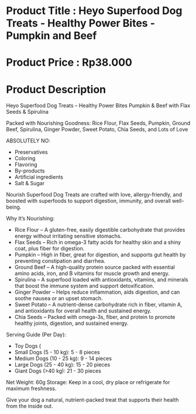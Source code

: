 # Product Title : Heyo Superfood Dog Treats - Healthy Power Bites - Pumpkin and Beef

# Product Price : Rp38.000

# Product Description

Heyo Superfood Dog Treats – Healthy Power Bites
Pumpkin & Beef with Flax Seeds & Spirulina

Packed with Nourishing Goodness:
Rice Flour, Flax Seeds, Pumpkin, Ground Beef, Spirulina, Ginger Powder, Sweet Potato, Chia Seeds, and Lots of Love

ABSOLUTELY NO:

- Preservatives
- Coloring
- Flavoring
- By-products
- Artificial ingredients
- Salt & Sugar

Nourish Superfood Dog Treats are crafted with love, allergy-friendly, and boosted with superfoods to support digestion, immunity, and overall well-being.

Why It’s Nourishing:

- Rice Flour – A gluten-free, easily digestible carbohydrate that provides energy without irritating sensitive stomachs.
- Flax Seeds – Rich in omega-3 fatty acids for healthy skin and a shiny coat, plus fiber for digestion.
- Pumpkin – High in fiber, great for digestion, and supports gut health by preventing constipation and diarrhea.
- Ground Beef – A high-quality protein source packed with essential amino acids, iron, and B vitamins for muscle growth and energy.
- Spirulina – A superfood loaded with antioxidants, vitamins, and minerals that boost the immune system and support detoxification.
- Ginger Powder – Helps reduce inflammation, aids digestion, and can soothe nausea or an upset stomach.
- Sweet Potato – A nutrient-dense carbohydrate rich in fiber, vitamin A, and antioxidants for overall health and sustained energy.
- Chia Seeds – Packed with omega-3s, fiber, and protein to promote healthy joints, digestion, and sustained energy.

Serving Guide (Per Day):

- Toy Dogs (
- Small Dogs (5 - 10 kg): 5 - 8 pieces
- Medium Dogs (10 - 25 kg): 9 - 14 pieces
- Large Dogs (25 - 40 kg): 15 - 20 pieces
- Giant Dogs (>40 kg): 21 - 30 pieces

Net Weight: 60g
Storage: Keep in a cool, dry place or refrigerate for maximum freshness.

Give your dog a natural, nutrient-packed treat that supports their health from the inside out.
